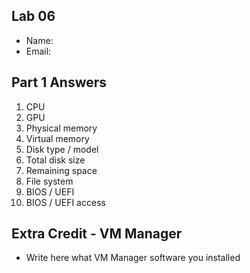 ## Lab 06

- Name:
- Email:

## Part 1 Answers

1. CPU
2. GPU
3. Physical memory
4. Virtual memory
5. Disk type / model
6. Total disk size
7. Remaining space
8. File system
9. BIOS / UEFI
10. BIOS / UEFI access

## Extra Credit - VM Manager

- Write here what VM Manager software you installed
